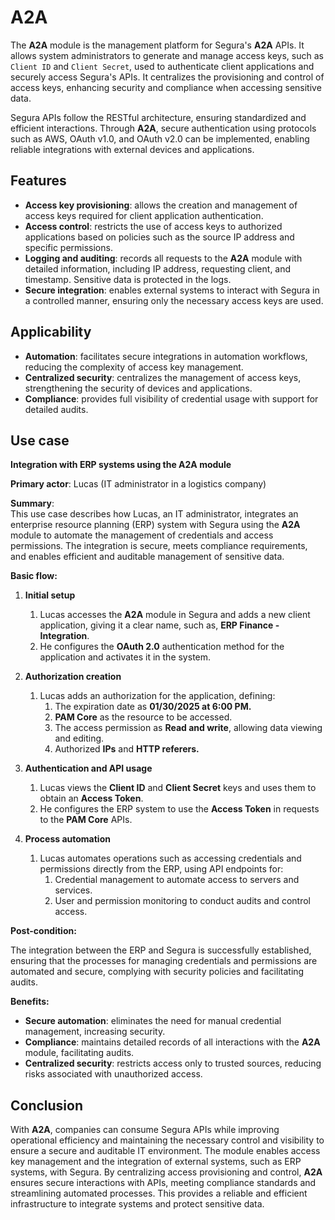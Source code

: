 # A2A
The **A2A** module is the management platform for Segura's **A2A** APIs. It allows system administrators to generate and manage access keys, such as `Client ID` and `Client Secret`, used to authenticate client applications and securely access Segura's APIs. It centralizes the provisioning and control of access keys, enhancing security and compliance when accessing sensitive data.

Segura APIs follow the RESTful architecture, ensuring standardized and efficient interactions. Through **A2A**, secure authentication using protocols such as AWS, OAuth v1.0, and OAuth v2.0 can be implemented, enabling reliable integrations with external devices and applications.

## Features

* **Access key provisioning**: allows the creation and management of access keys required for client application authentication.  
* **Access control**: restricts the use of access keys to authorized applications based on policies such as the source IP address and specific permissions.  
* **Logging and auditing**: records all requests to the **A2A** module with detailed information, including IP address, requesting client, and timestamp. Sensitive data is protected in the logs.  
* **Secure integration**: enables external systems to interact with Segura in a controlled manner, ensuring only the necessary access keys are used.

## Applicability

* **Automation**: facilitates secure integrations in automation workflows, reducing the complexity of access key management.  
* **Centralized security**: centralizes the management of access keys, strengthening the security of devices and applications.  
* **Compliance**: provides full visibility of credential usage with support for detailed audits.

## Use case

**Integration with ERP systems using the A2A module**

**Primary actor**: Lucas (IT administrator in a logistics company)

**Summary**:  
This use case describes how Lucas, an IT administrator, integrates an enterprise resource planning (ERP) system with Segura using the **A2A** module to automate the management of credentials and access permissions. The integration is secure, meets compliance requirements, and enables efficient and auditable management of sensitive data.

**Basic flow:**

1. **Initial setup**  
   1. Lucas accesses the **A2A** module in Segura and adds a new client application, giving it a clear name, such as, **ERP Finance \- Integration**.  
   2. He configures the **OAuth 2.0** authentication method for the application and activates it in the system.

2. **Authorization creation**  
   1. Lucas adds an authorization for the application, defining:  
      1. The expiration date as **01/30/2025 at 6:00 PM.**  
      2. **PAM Core** as the resource to be accessed.  
      3. The access permission as **Read and write**, allowing data viewing and editing.  
      4. Authorized **IPs** and **HTTP referers.**

3. **Authentication and API usage**  
   1. Lucas views the **Client ID** and **Client Secret** keys and uses them to obtain an **Access Token**.  
   2. He configures the ERP system to use the **Access Token** in requests to the **PAM Core** APIs.

4. **Process automation**  
   1. Lucas automates operations such as accessing credentials and permissions directly from the ERP, using API endpoints for:  
      1. Credential management to automate access to servers and services.  
      2. User and permission monitoring to conduct audits and control access.

**Post-condition:**

The integration between the ERP and Segura is successfully established, ensuring that the processes for managing credentials and permissions are automated and secure, complying with security policies and facilitating audits.

**Benefits:**

* **Secure automation**: eliminates the need for manual credential management, increasing security.  
* **Compliance**: maintains detailed records of all interactions with the **A2A** module, facilitating audits.  
* **Centralized security**: restricts access only to trusted sources, reducing risks associated with unauthorized access.

## Conclusion

With **A2A**, companies can consume Segura APIs while improving operational efficiency and maintaining the necessary control and visibility to ensure a secure and auditable IT environment. The module enables access key management and the integration of external systems, such as ERP systems, with Segura. By centralizing access provisioning and control, **A2A** ensures secure interactions with APIs, meeting compliance standards and streamlining automated processes. This provides a reliable and efficient infrastructure to integrate systems and protect sensitive data.
